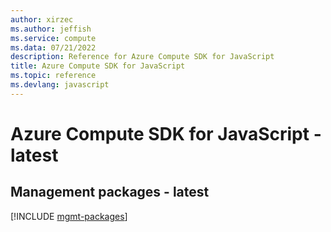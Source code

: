 ```yaml
---
author: xirzec
ms.author: jeffish
ms.service: compute
ms.data: 07/21/2022
description: Reference for Azure Compute SDK for JavaScript
title: Azure Compute SDK for JavaScript
ms.topic: reference
ms.devlang: javascript
---
```

# Azure Compute SDK for JavaScript - latest

## Management packages - latest
[!INCLUDE [mgmt-packages](compute-mgmt-index.md)]